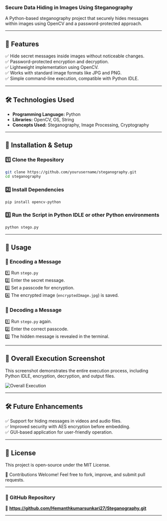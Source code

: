 ### Secure Data Hiding in Images Using Steganography  
A Python-based steganography project that securely hides messages within images using OpenCV and a password-protected approach.  

---

## 📌 Features  
✅ Hide secret messages inside images without noticeable changes.  
✅ Password-protected encryption and decryption.  
✅ Lightweight implementation using OpenCV.  
✅ Works with standard image formats like JPG and PNG.  
✅ Simple command-line execution, compatible with Python IDLE.  

---

## 🛠️ Technologies Used  
- **Programming Language:** Python  
- **Libraries:** OpenCV, OS, String  
- **Concepts Used:** Steganography, Image Processing, Cryptography  

---

## 🚀 Installation & Setup  
### **1️⃣ Clone the Repository**  
```sh
git clone https://github.com/yourusername/steganography.git
cd steganography
```
### **2️⃣ Install Dependencies**  
```sh (Through command prompt)
pip install opencv-python
```
### 3️⃣ Run the Script in Python IDLE or other Python environments  
```sh
python stego.py
```

---

## 📸 Usage  
### 🔹 Encoding a Message  
1️⃣ Run `stego.py`  
2️⃣ Enter the secret message.  
3️⃣ Set a passcode for encryption.  
4️⃣ The encrypted image (`encryptedImage.jpg`) is saved.  

### 🔹 Decoding a Message 
1️⃣ Run `stego.py` again.  
2️⃣ Enter the correct passcode.  
3️⃣ The hidden message is revealed in the terminal.  

---

## 📌 Overall Execution Screenshot  

This screenshot demonstrates the entire execution process, including Python IDLE, encryption, decryption, and output files.

![Overall Execution]("C:\Users\ranis\OneDrive\Pictures\Screenshots\overall_result.png")

---

## 🛠️ Future Enhancements
✅ Support for hiding messages in videos and audio files.  
✅ Improved security with AES encryption before embedding.  
✅ GUI-based application for user-friendly operation.  

---

## 📜 License  
This project is open-source under the MIT License.  

📌 Contributions Welcome! Feel free to fork, improve, and submit pull requests.  

---

### 🔗 GitHub Repository  
📌 **https://github.com/Hemanthkumarsunkari27/Steganography.git**  

---
